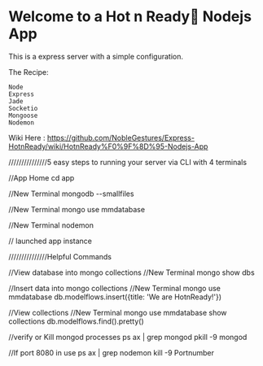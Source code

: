 # Welcome to a Hot n Ready🍕 Nodejs App

This is a express server with a simple configuration.

The Recipe:

    Node
    Express
    Jade
    Socketio
    Mongoose
    Nodemon

Wiki Here : https://github.com/NobleGestures/Express-HotnReady/wiki/HotnReady%F0%9F%8D%95-Nodejs-App


///////////////5 easy steps to running your server via CLI with 4 terminals

//App Home
cd app

//New Terminal mongodb --smallfiles

//New Terminal mongo use mmdatabase

//New Terminal nodemon

// launched app instance

///////////////Helpful Commands

//View database into mongo collections
//New Terminal 
    mongo 
    show dbs

//Insert data into mongo collections
//New Terminal 
    mongo use mmdatabase
    db.modelflows.insert({title: 'We are HotnReady!'})

//View collections
//New Terminal 
    mongo use mmdatabase
    show collections
    db.modelflows.find().pretty()

//verify or Kill mongod processes
    ps ax | grep mongod
    pkill -9 mongod

//If port 8080 in use 
    ps ax | grep nodemon
    kill -9 Portnumber
